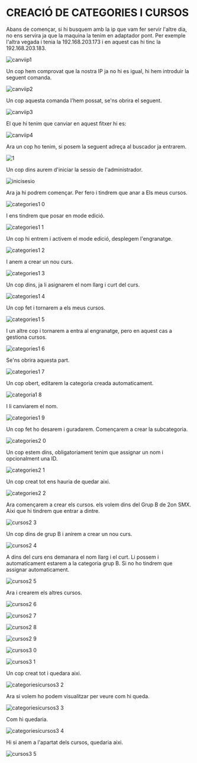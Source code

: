 # CREACIÓ DE CATEGORIES I CURSOS

Abans de començar, si hi busquem amb la ip que vam fer servir l'altre dia, no ens servira ja que la maquina la tenim en adaptador pont.
Per exemple l'altra vegada i tenia la 192.168.203.173 i en aquest cas hi tinc la 192.168.203.183.

![canviip1](https://user-images.githubusercontent.com/114162286/207899010-df087843-9fd2-4776-8219-451dc2c02171.png)

Un cop hem comprovat que la nostra IP ja no hi es igual, hi hem introduir la seguent comanda.

![canviip2](https://user-images.githubusercontent.com/114162286/207899173-1bccd720-e1a2-4077-995c-2648f24a2613.png)

Un cop aquesta comanda l'hem possat, se'ns obrira el seguent.

![canviip3](https://user-images.githubusercontent.com/114162286/207899302-7983b5c8-ff4f-49ef-9a6b-a395a5727010.png)

El que hi tenim que canviar en aquest fitxer hi es:

![canviip4](https://user-images.githubusercontent.com/114162286/207899391-2f7867d2-3acb-4872-9d14-b24c7ee2fc4a.png)

Ara un cop ho tenim, si posem la seguent adreça  al buscador ja entrarem.

![1](https://user-images.githubusercontent.com/114162286/207900257-c468435b-f94e-4c96-a591-e11ed6e01ab1.png)

Un cop dins aurem d'iniciar la sessio de l'administrador.

![inicisesio](https://user-images.githubusercontent.com/114162286/207900514-a0f19a56-a018-4bfb-8309-3d95b97249ec.png)

Ara ja hi podrem començar. Per fero i tindrem que anar a Els meus cursos.

![categories1 0](https://user-images.githubusercontent.com/114162286/207900669-ae114c4a-8744-40e4-994d-359092c95792.png)

I ens tindrem que posar en mode edició.

![categories1 1](https://user-images.githubusercontent.com/114162286/207900779-e401e1bf-427e-4d59-8513-71ba289075e7.png)

Un cop hi entrem i activem el mode edició, desplegem l'engranatge.

![categories1 2](https://user-images.githubusercontent.com/114162286/207901048-0be2b04a-73ba-46b5-9898-0e3d312f50dc.png)

I anem a crear un nou curs.

![categories1 3](https://user-images.githubusercontent.com/114162286/207901139-0a90fa2c-8a40-460f-a954-c7ebcb69276c.png)

Un cop dins, ja li  asignarem el nom llarg i curt del curs.

![categories1 4](https://user-images.githubusercontent.com/114162286/207901960-aee9c2f7-1fa7-41ca-8875-70786db1cff6.png)

Un cop fet i tornarem a els meus cursos.

![categories1 5](https://user-images.githubusercontent.com/114162286/207902092-89bde384-e947-4f05-99c1-025be08fcbb5.png)

I un altre cop i tornarem a entra al engranatge, pero en aquest cas a gestiona cursos.

![categories1 6](https://user-images.githubusercontent.com/114162286/207902387-da4aa83f-077c-49ed-a9b7-2ada205cbb57.png)

Se'ns obrira aquesta part.

![categories1 7](https://user-images.githubusercontent.com/114162286/207902479-a559c676-42bc-4218-8a83-4e2d959d3e34.png)

Un cop obert, editarem la categoria creada automaticament.

![categoria1 8](https://user-images.githubusercontent.com/114162286/207903741-800b76e1-5582-41d0-a60c-66599af02674.png)

I li canviarem el nom.

![categories1 9](https://user-images.githubusercontent.com/114162286/207903813-28c63df3-c5f2-4632-a8c1-4467b67e7be9.png)

Un cop fet ho desarem i guradarem. Començarem a crear la subcategoria.

![categories2 0](https://user-images.githubusercontent.com/114162286/207904149-a7f8e3b0-d0be-4f51-b650-c631d1704b89.png)

Un cop estem dins, obligatoriament tenim que assignar un nom i opcionalment una ID.

![categories2 1](https://user-images.githubusercontent.com/114162286/207904551-49a6a6c5-9b2e-4d03-8822-d5f8d557edf2.png)

Un cop creat tot ens hauria de quedar aixi.

![categories2 2](https://user-images.githubusercontent.com/114162286/207904707-dabd352d-7156-496b-a7f3-a44c74352875.png)

Ara començarem a crear els cursos. els volem dins del Grup B de 2on SMX. Aixi que hi tindrem que entrar a dintre.

![cursos2 3](https://user-images.githubusercontent.com/114162286/207904948-faafda17-34a5-4b73-a6eb-49412dc93d7e.png)

Un cop dins de grup B i anirem a crear un nou curs.

![cursos2 4](https://user-images.githubusercontent.com/114162286/207905068-64648d82-706c-41b4-b30a-f92dd4bfda0e.png)

A dins del curs ens demanara el nom llarg i el curt. Li possem i automaticament estarem a la categoria grup B. Si no ho tindrem que assignar automaticament. 

![cursos2 5](https://user-images.githubusercontent.com/114162286/207905434-9b5c52df-cd22-4a83-b0d3-fbe6d4716eff.png)

Ara i crearem els altres cursos.

![cursos2 6](https://user-images.githubusercontent.com/114162286/207905885-2aedf218-b7ef-4f6c-a03a-3286299ed7ea.png)

![cursos2 7](https://user-images.githubusercontent.com/114162286/207905903-1e7a4af5-98ca-4c9e-a483-1c63b7182c7b.png)

![cursos2 8](https://user-images.githubusercontent.com/114162286/207905957-f3ad7952-0445-4cb3-b2aa-d2d7af9affb8.png)

![cursos2 9](https://user-images.githubusercontent.com/114162286/207905981-4d9656fe-a182-49c3-8506-8df4e3bee974.png)

![cursos3 0](https://user-images.githubusercontent.com/114162286/207906008-b1451d42-0940-4ed8-baa3-4eec994716ac.png)

![cursos3 1](https://user-images.githubusercontent.com/114162286/207906028-27790c65-cd56-43ab-b3c8-2b2c5147cecf.png)

Un cop creat tot i quedara aixi.

![categoriesicursos3 2](https://user-images.githubusercontent.com/114162286/207906126-23193551-0a1f-425d-ab17-5e9924a5b449.png)

Ara si volem ho podem visualitzar per veure com hi queda.

![categoriesicursos3 3](https://user-images.githubusercontent.com/114162286/207906266-dc487e56-17cb-4d82-b030-f88bdbf18e51.png)

Com hi quedaria.

![categoriesicursos3 4](https://user-images.githubusercontent.com/114162286/207906421-65f99520-1909-4885-8e12-deb2f83dc344.png)

Hi si anem a l'apartat dels cursos, quedaria aixi.

![cursos3 5](https://user-images.githubusercontent.com/114162286/207906524-501f6742-31c6-46c6-af18-4f2311b3f0f1.png)




